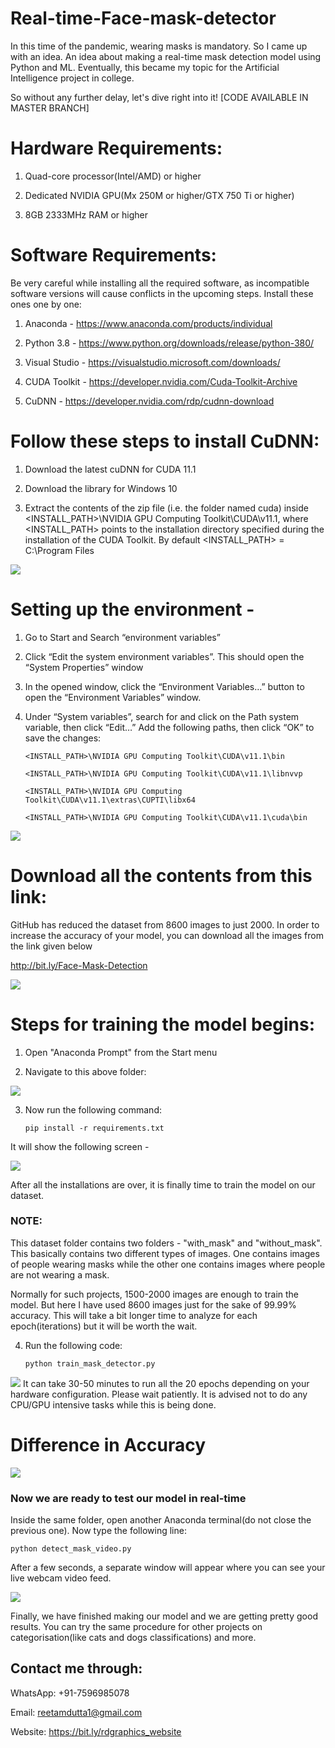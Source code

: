 # Real-time-Face-mask-detector
In this time of the pandemic, wearing masks is mandatory. So I came up with an idea. An idea about making a real-time mask detection model using Python and ML. Eventually, this became my topic for the Artificial Intelligence project in college.

So without any further delay, let's dive right into it! [CODE AVAILABLE IN MASTER BRANCH]

# Hardware Requirements:

1. Quad-core processor(Intel/AMD) or higher

2. Dedicated NVIDIA GPU(Mx 250M or higher/GTX 750 Ti or higher)

3. 8GB 2333MHz RAM or higher

# Software Requirements:

Be very careful while installing all the required software, as incompatible software versions will cause conflicts in the upcoming steps. Install these ones one by one:

1. Anaconda - https://www.anaconda.com/products/individual

2. Python 3.8 - https://www.python.org/downloads/release/python-380/

3. Visual Studio - https://visualstudio.microsoft.com/downloads/

4. CUDA Toolkit - https://developer.nvidia.com/Cuda-Toolkit-Archive

5. CuDNN - https://developer.nvidia.com/rdp/cudnn-download

# Follow these steps to install CuDNN:

1. Download the latest cuDNN for CUDA 11.1

2. Download the library for Windows 10

3. Extract the contents of the zip file (i.e. the folder named cuda) inside <INSTALL_PATH>\NVIDIA GPU Computing Toolkit\CUDA\v11.1\, where <INSTALL_PATH> points to the installation directory specified during the installation of the CUDA Toolkit. By default <INSTALL_PATH> = C:\Program Files

![](fe1.png)

# Setting up the environment -

1. Go to Start and Search “environment variables”

2. Click “Edit the system environment variables”. This should open the “System Properties” window

3. In the opened window, click the “Environment Variables…” button to open the “Environment Variables” window.

4. Under “System variables”, search for and click on the Path system variable, then click “Edit…”
Add the following paths, then click “OK” to save the changes:

       <INSTALL_PATH>\NVIDIA GPU Computing Toolkit\CUDA\v11.1\bin

       <INSTALL_PATH>\NVIDIA GPU Computing Toolkit\CUDA\v11.1\libnvvp

       <INSTALL_PATH>\NVIDIA GPU Computing Toolkit\CUDA\v11.1\extras\CUPTI\libx64

       <INSTALL_PATH>\NVIDIA GPU Computing Toolkit\CUDA\v11.1\cuda\bin
    
![](se.png)

# Download all the contents from this link:
  GitHub has reduced the dataset from 8600 images to just 2000. In order to increase the accuracy of your model, you can download all the images from the link given below
    
  http://bit.ly/Face-Mask-Detection

![](fe2.png)

# Steps for training the model begins:

1. Open "Anaconda Prompt" from the Start menu

2. Navigate to this above folder:

![](E.png)

3. Now run the following command:

       pip install -r requirements.txt
       
It will show the following screen -

![](requirements.jpeg)

After all the installations are over, it is finally time to train the model on our dataset.

### NOTE: 
This dataset folder contains two folders - "with_mask" and "without_mask". This basically contains two different types of images. One contains images of people wearing masks while the other one contains images where people are not wearing a mask.

Normally for such projects, 1500-2000 images are enough to train the model. But here I have used 8600 images just for the sake of 99.99% accuracy. This will take a bit longer time to analyze for each epoch(iterations) but it will be worth the wait.

4. Run the following code:

       python train_mask_detector.py

![](epoch.png)
It can take 30-50 minutes to run all the 20 epochs depending on your hardware configuration. Please wait patiently. It is advised not to do any CPU/GPU intensive tasks while this is being done.

# Difference in Accuracy

![](accuracy.png)

### Now we are ready to test our model in real-time
Inside the same folder, open another Anaconda terminal(do not close the previous one). Now type the following line:

    python detect_mask_video.py

After a few seconds, a separate window will appear where you can see your live webcam video feed.

![](demo.png)

Finally, we have finished making our model and we are getting pretty good results. You can try the same procedure for other projects on categorisation(like cats and dogs classifications) and more.

## Contact me through:
   WhatsApp: +91-7596985078
   
   Email: reetamdutta1@gmail.com
   
   Website: https://bit.ly/rdgraphics_website
